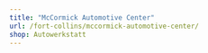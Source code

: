 ```yaml
---
title: "McCormick Automotive Center"
url: /fort-collins/mccormick-automotive-center/
shop: Autowerkstatt
---
```

